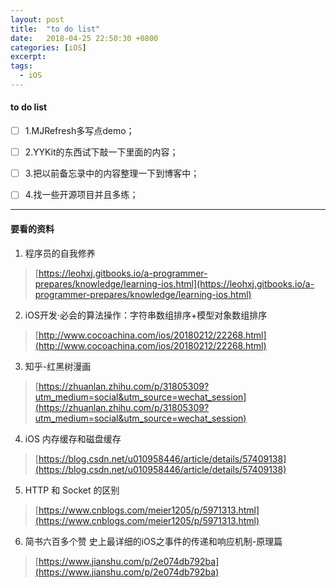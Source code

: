 ```yaml
---
layout: post
title:  "to do list"
date:   2018-04-25 22:50:30 +0800
categories: [iOS]
excerpt: 
tags:
  - iOS
---
```


#### to do list
- [ ] 1.MJRefresh多写点demo；
- [ ] 2.YYKit的东西试下敲一下里面的内容；
- [ ] 3.把以前备忘录中的内容整理一下到博客中；
- [ ] 4.找一些开源项目并且多练；


---
#### 要看的资料

1. 程序员的自我修养
> [https://leohxj.gitbooks.io/a-programmer-prepares/knowledge/learning-ios.html](https://leohxj.gitbooks.io/a-programmer-prepares/knowledge/learning-ios.html)

2. iOS开发·必会的算法操作：字符串数组排序+模型对象数组排序
> [http://www.cocoachina.com/ios/20180212/22268.html](http://www.cocoachina.com/ios/20180212/22268.html)

3. 知乎-红黑树漫画
> [https://zhuanlan.zhihu.com/p/31805309?utm_medium=social&utm_source=wechat_session](https://zhuanlan.zhihu.com/p/31805309?utm_medium=social&utm_source=wechat_session)

4. iOS 内存缓存和磁盘缓存
> [https://blog.csdn.net/u010958446/article/details/57409138](https://blog.csdn.net/u010958446/article/details/57409138)

5. HTTP 和 Socket 的区别
> [https://www.cnblogs.com/meier1205/p/5971313.html](https://www.cnblogs.com/meier1205/p/5971313.html)

6. 简书六百多个赞 史上最详细的iOS之事件的传递和响应机制-原理篇
> [https://www.jianshu.com/p/2e074db792ba](https://www.jianshu.com/p/2e074db792ba)